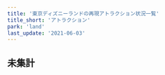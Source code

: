 ```yaml
---
title: '東京ディズニーランドの再現アトラクション状況一覧'
title_short: 'アトラクション'
park: 'land'
last_update: '2021-06-03'
---
```




## 未集計